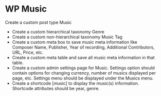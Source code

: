 # WP Music


Create a custom post type Music
* Create a custom hierarchical taxonomy Genre
* Create a custom non-hierarchical taxonomy Music Tag
* Create a custom meta box to save music meta information like Composer Name, Publisher, Year of recording, Additional Contributors, URL, Price, etc.
* Create a custom meta table and save all music meta information in that table.
* Create a custom admin settings page for Music. Settings option should contain options for changing currency, number of musics displayed per page, etc. Settings menu should be displayed under the Musics menu.
* Create a shortcode [music] to display the music(s) information. Shortcode attributes should be year, genre.
